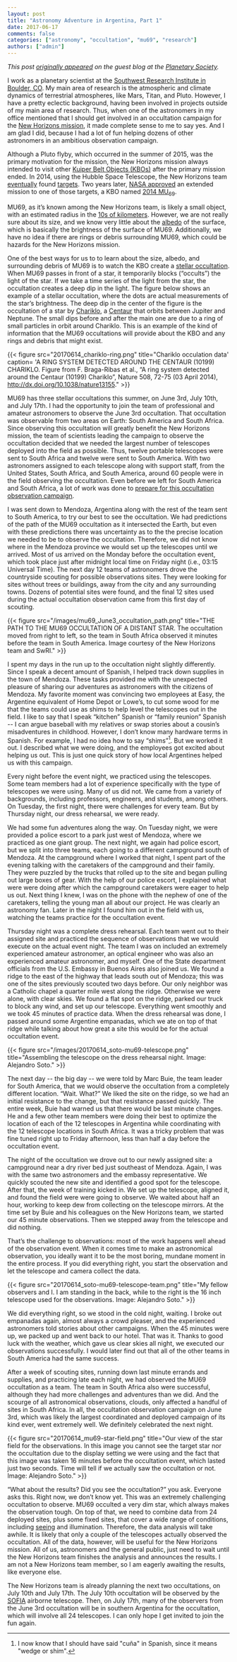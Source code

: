 ```yaml
---
layout: post
title: "Astronomy Adventure in Argentina, Part 1"
date: 2017-06-17
comments: false
categories: ["astronomy", "occultation", "mu69", "research"]
authors: ["admin"]
---
```


*This post [originally appeared](http://planetary.org/blogs/guest-blogs/2017/20160616-mu69-occulation-campaign.html) on the guest blog at the [Planetary Society](http://planetary.org).* 

I work as a planetary scientist at the [Southwest Research Institute in Boulder, CO](http://www.boulder.swri.edu). My main area of research is the atmospheric and climate dynamics of terrestrial atmospheres, like Mars, Titan, and Pluto. However, I have a pretty eclectic background, having been involved in projects outside of my main area of research. Thus, when one of the astronomers in my office mentioned that I should get involved in an occultation campaign for the [New Horizons mission](http://pluto.jhuapl.edu), it made complete sense to me to say yes. And I am glad I did, because I had a lot of fun helping dozens of other astronomers in an ambitious observation campaign.


Although a Pluto flyby, which occurred in the summer of 2015, was the primary motivation for the mission, the New Horizons mission always intended to visit other [Kuiper Belt Objects (KBOs)](https://en.wikipedia.org/wiki/Kuiper_belt) after the primary mission ended. In 2014, using the Hubble Space Telescope, the New Horizons team [eventually](http://www.planetary.org/blogs/emily-lakdawalla/2014/10151024-finally-new-horizons-has-a-kbo.html) found [targets](http://hubblesite.org/news_release/news/2014-47). Two years later, [NASA approved](https://www.nasa.gov/feature/new-horizons-receives-mission-extension-to-kuiper-belt-dawn-to-remain-at-ceres) an extended mission to one of those targets, a KBO named [2014 MU<sub>69</sub>](https://en.wikipedia.org/wiki/(486958)_2014_MU69). 

MU69, as it’s known among the New Horizons team, is likely a small object, with an estimated radius in the [10s of kilometers](https://en.wikipedia.org/wiki/(486958)_2014_MU69). However, we are not really sure about its size, and we know very little about the [albedo](https://en.wikipedia.org/wiki/Albedo) of the surface, which is basically the brightness of the surface of MU69. Additionally, we have no idea if there are rings or debris surrounding MU69, which could be hazards for the New Horizons mission. 

One of the best ways for us to to learn about the size, albedo, and surrounding debris of MU69 is to watch the KBO create a [stellar occultation](https://en.wikipedia.org/wiki/Albedo). When MU69 passes in front of a star, it temporarily blocks (“occults”) the light of the star. If we take a time series of the light from the star, the occultation creates a deep dip in the light. The figure below shows an example of a stellar occultation, where the dots are actual measurements of the star’s brightness. The deep dip in the center of the figure is the occultation of a star by [Chariklo](https://en.wikipedia.org/wiki/10199_Chariklo), a [Centaur](https://en.wikipedia.org/wiki/Centaur) that orbits between Jupiter and Neptune. The small dips before and after the main one are due to a ring of small particles in orbit around Chariklo. This is an example of the kind of information that the MU69 occultations will provide about the KBO and any rings and debris that might exist.	

{{< figure src="20170614_chariklo-ring.png" title="Chariklo occulation data' caption= 'A RING SYSTEM DETECTED AROUND THE CENTAUR (10199) CHARIKLO. Figure from F. Braga-Ribas et al., “A ring system detected around the Centaur (10199) Chariklo”, Nature 508, 72-75 (03 April 2014), http://dx.doi.org/10.1038/nature13155." >}}

MU69 has three stellar occultations this summer, on June 3rd, July 10th, and July 17th. I had the opportunity to join the team of professional and amateur astronomers to observe the June 3rd occultation. That occultation was observable from two areas on Earth: South America and South Africa. Since observing this occultation will greatly benefit the New Horizons mission, the team of scientists leading the campaign to observe the occultation decided that we needed the largest number of telescopes deployed into the field as possible. Thus, twelve portable telescopes were sent to South Africa and twelve were sent to South America. With two astronomers assigned to each telescope along with support staff, from the United States, South Africa, and South America, around 60 people were in the field observing the occultation. Even before we left for South America and South Africa, a lot of work was done to [prepare for this occultation observation campaign](https://www.nasa.gov/feature/new-horizons-deploys-global-team-for-rare-look-at-next-flyby-target).

I was sent down to Mendoza, Argentina along with the rest of the team sent to South America, to try our best to see the occultation. We had predictions of the path of the MU69 occultation as it intersected the Earth, but even with these predictions there was uncertainty as to the the precise location we needed to be to observe the occultation. Therefore, we did not know where in the Mendoza province we would set up the telescopes until we arrived. Most of us arrived on the Monday before the occultation event, which took place just after midnight local time on Friday night (i.e., 03:15 Universal Time). The next day 12 teams of astronomers drove the countryside scouting for possible observations sites. They were looking for sites without trees or buildings, away from the city and any surrounding towns. Dozens of potential sites were found, and the final 12 sites used during the actual occultation observation came from this first day of scouting.

{{< figure src="/images/mu69_June3_occultation_path.png" title="THE PATH TO THE MU69 OCCULTATION OF A DISTANT STAR. The occultation moved from right to left, so the team in South Africa observed it minutes before the team in South America. Image courtesy of the New Horizons team and SwRI." >}}

I spent my days in the run up to the occultation night slightly differently. Since I speak a decent amount of Spanish, I helped track down supplies in the town of Mendoza. These tasks provided me with the unexpected pleasure of sharing our adventures as astronomers with the citizens of Mendoza. My favorite moment was convincing two employees at Easy, the Argentine equivalent of Home Depot or Lowe’s, to cut some wood for me that the teams could use as shims to help level the telescopes out in the field. I like to say that I speak “kitchen” Spanish or “family reunion” Spanish -- I can argue baseball with my relatives or swap stories about a cousin’s misadventures in childhood. However, I don’t know many hardware terms in Spanish. For example, I had no idea how to say “shims”[^1]. But we worked it out. I described what we were doing, and the employees got excited about helping us out. This is just one quick story of how local Argentines helped us with this campaign.

Every night before the event night, we practiced using the telescopes. Some team members had a lot of experience specifically with the type of telescopes we were using. Many of us did not. We came from a variety of backgrounds, including professors, engineers, and students, among others. On Tuesday, the first night, there were challenges for every team. But by Thursday night, our dress rehearsal, we were ready. 

We had some fun adventures along the way. On Tuesday night, we were provided a police escort to a park just west of Mendoza, where we practiced as one giant group. The next night, we again had police escort, but we split into three teams, each going to a different campground south of Mendoza. At the campground where I worked that night, I spent part of the evening talking with the caretakers of the campground and their family. They were puzzled by the trucks that rolled up to the site and began pulling out large boxes of gear. With the help of our police escort, I explained what were were doing after which the campground caretakers were eager to help us out. Next thing I knew, I was on the phone with the nephew of one of the caretakers, telling the young man all about our project. He was clearly an astronomy fan.  Later in the night I found him out in the field with us, watching the teams practice for the occultation event.

Thursday night was a complete dress rehearsal. Each team went out to their assigned site and practiced the sequence of observations that we would execute on the actual event night. The team I was on included an extremely experienced amateur astronomer, an optical engineer who was also an experienced amateur astronomer, and myself. One of the State department officials from the U.S. Embassy in Buenos Aires also joined us. We found a ridge to the east of the highway that leads south out of Mendoza; this was one of the sites previously scouted two days before. Our only neighbor was a Catholic chapel a quarter mile west along the ridge. Otherwise we were alone, with clear skies. We found a flat spot on the ridge, parked our truck to block any wind, and set up our telescope. Everything went smoothly and we took 45 minutes of practice data. When the dress rehearsal was done, I passed around some Argentine empanadas, which we ate on top of that ridge while talking about how great a site this would be for the actual occultation event.

{{< figure src="/images/20170614_soto-mu69-telescope.png" title="Assembling the telescope on the dress rehearsal night. Image: Alejandro Soto." >}}

The next day -- the big day -- we were told by Marc Buie, the team leader for South America, that we would observe the occultation from a completely different location. “Wait. What?” We liked the site on the ridge, so we had an initial resistance to the change, but that resistance passed quickly. The entire week, Buie had warned us that there would be last minute changes. He and a few other team members were doing their best to optimize the location of each of the 12 telescopes in Argentina while coordinating with the 12 telescope locations in South Africa. It was a tricky problem that was fine tuned right up to Friday afternoon, less than half a day before the occultation event. 

The night of the occultation we drove out to our newly assigned site: a campground near a dry river bed just southeast of Mendoza. Again, I was with the same two astronomers and the embassy representative. We quickly scouted the new site and identified a good spot for the telescope. After that, the week of training kicked in. We set up the telescope, aligned it, and found the field were were going to observe. We waited about half an hour, working to keep dew from collecting on the telescope mirrors. At the time set by Buie and his colleagues on the New Horizons team, we started our 45 minute observations. Then we stepped away from the telescope and did nothing.

That’s the challenge to observations: most of the work happens well ahead of the observation event. When it comes time to make an astronomical observation, you ideally want it to be the most boring, mundane moment in the entire process. If you did everything right, you start the observation and let the telescope and camera collect the data.

{{< figure src="20170614_soto-mu69-telescope-team.png" title="My fellow observers and I. I am standing in the back, while to the right is the 16 inch telescope used for the observations. Image: Alejandro Soto." >}}

We did everything right, so we stood in the cold night, waiting. I broke out empanadas again, almost always a crowd pleaser, and the experienced astronomers told stories about other campaigns. When the 45 minutes were up, we packed up and went back to our hotel. That was it. Thanks to good luck with the weather, which gave us clear skies all night, we executed our observations successfully. I would later find out that all of the other teams in South America had the same success.

After a week of scouting sites, running down last minute errands and supplies, and practicing late each night, we had observed the MU69 occultation as a team. The team in South Africa also were successful, although they had more challenges and adventures than we did. And the scourge of all astronomical observations, clouds, only affected a handful of sites in South Africa. In all, the occultation observation campaign on June 3rd, which was likely the largest coordinated and deployed campaign of its kind ever, went extremely well. We definitely celebrated the next night. 


{{< figure src="20170614_mu69-star-field.png" title="Our view of the star field for the observations.  In this image you cannot see the target star nor the occultation due to the display setting we were using and the fact that this image was taken 16 minutes before the occultation event, which lasted just two seconds. Time will tell if we actually saw the occultation or not. Image: Alejandro Soto." >}}

“What about the results? Did you see the occultation?” you ask. Everyone asks this. Right now, we don’t know yet. This was an extremely challenging occultation to observe. MU69 occulted a very dim star, which always makes the observation tough. On top of that, we need to combine data from 24 deployed sites, plus some fixed sites, that cover a wide range of conditions, including [seeing](https://en.wikipedia.org/wiki/Astronomical_seeing) and illumination. Therefore, the data analysis will take awhile. It is likely that only a couple of the telescopes actually observed the occultation. All of the data, however, will be useful for the New Horizons mission. All of us, astronomers and the general public, just need to wait until the New Horizons team finishes the analysis and announces the results. I am not a New Horizons team member, so I am eagerly awaiting the results, like everyone else.

The New Horizons team is already planning the next two occultations, on July 10th and July 17th. The July 10th occultation will be observed by the [SOFIA](https://www.nasa.gov/mission_pages/SOFIA/index.html) airborne telescope. Then, on July 17th, many of the observers from the June 3rd occultation will be in southern Argentina for the occultation, which will involve all 24 telescopes. I can only hope I get invited to join the fun again. 


[^1]: I now know that I should have said "cuña" in Spanish, since it means "wedge or shim".  




